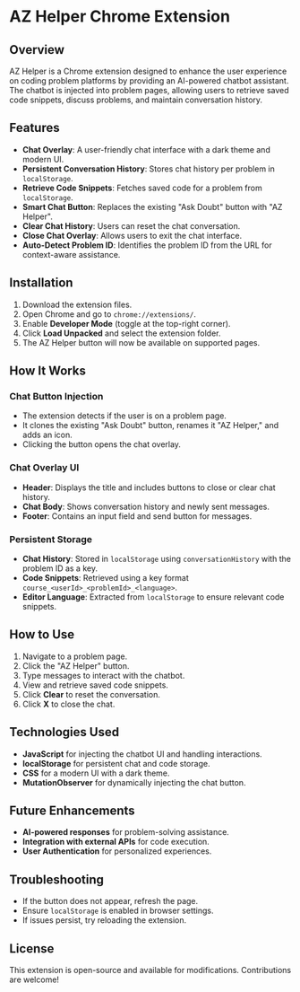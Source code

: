 # AZ Helper Chrome Extension

## Overview
AZ Helper is a Chrome extension designed to enhance the user experience on coding problem platforms by providing an AI-powered chatbot assistant. The chatbot is injected into problem pages, allowing users to retrieve saved code snippets, discuss problems, and maintain conversation history.

## Features
- **Chat Overlay**: A user-friendly chat interface with a dark theme and modern UI.
- **Persistent Conversation History**: Stores chat history per problem in `localStorage`.
- **Retrieve Code Snippets**: Fetches saved code for a problem from `localStorage`.
- **Smart Chat Button**: Replaces the existing "Ask Doubt" button with "AZ Helper".
- **Clear Chat History**: Users can reset the chat conversation.
- **Close Chat Overlay**: Allows users to exit the chat interface.
- **Auto-Detect Problem ID**: Identifies the problem ID from the URL for context-aware assistance.

## Installation
1. Download the extension files.
2. Open Chrome and go to `chrome://extensions/`.
3. Enable **Developer Mode** (toggle at the top-right corner).
4. Click **Load Unpacked** and select the extension folder.
5. The AZ Helper button will now be available on supported pages.

## How It Works
### **Chat Button Injection**
- The extension detects if the user is on a problem page.
- It clones the existing "Ask Doubt" button, renames it "AZ Helper," and adds an icon.
- Clicking the button opens the chat overlay.

### **Chat Overlay UI**
- **Header**: Displays the title and includes buttons to close or clear chat history.
- **Chat Body**: Shows conversation history and newly sent messages.
- **Footer**: Contains an input field and send button for messages.

### **Persistent Storage**
- **Chat History**: Stored in `localStorage` using `conversationHistory` with the problem ID as a key.
- **Code Snippets**: Retrieved using a key format `course_<userId>_<problemId>_<language>`.
- **Editor Language**: Extracted from `localStorage` to ensure relevant code snippets.

## How to Use
1. Navigate to a problem page.
2. Click the "AZ Helper" button.
3. Type messages to interact with the chatbot.
4. View and retrieve saved code snippets.
5. Click **Clear** to reset the conversation.
6. Click **X** to close the chat.

## Technologies Used
- **JavaScript** for injecting the chatbot UI and handling interactions.
- **localStorage** for persistent chat and code storage.
- **CSS** for a modern UI with a dark theme.
- **MutationObserver** for dynamically injecting the chat button.

## Future Enhancements
- **AI-powered responses** for problem-solving assistance.
- **Integration with external APIs** for code execution.
- **User Authentication** for personalized experiences.

## Troubleshooting
- If the button does not appear, refresh the page.
- Ensure `localStorage` is enabled in browser settings.
- If issues persist, try reloading the extension.

## License
This extension is open-source and available for modifications. Contributions are welcome!

